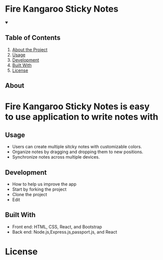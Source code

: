 # Fire Kangaroo Sticky Notes

<details open="open">   
    <summary><h2>Table of Contents</h2></summary>
    <ol>
        <li><a href="#about">About the Project</a></li>
        <li><a href="#usage">Usage</a></li>
        <li><a href="#development">Development</a></li>
        <li><a href="#built-with">Built With</a></li>
        <li><a href="#license">License</a></li>
    </ol>
</details>

## About
# Fire Kangaroo Sticky Notes is easy to use application to write notes with

## Usage
- Users can create multiple sitcky notes with customizable colors.
- Organize notes by dragging and dropping them to new positions.
- Synchronize notes across multiple devices.

## Development
 - How to help us improve the app
 - Start by forking the project
 - Clone the project 
 - Edit
 
 
## Built With
 - Front end: HTML, CSS, React, and Bootstrap
 - Back end: Node.js,Express.js,passport.js, and React


# License
